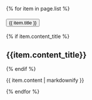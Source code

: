 <div class="grid-container">
<div class="usa-accordion usa-tabs">
    {% for item in page.list %}
        <h4 class="usa-accordion__heading">
            <button
            class="usa-accordion__button"
            {% if item.title == "Overview"%}
            aria-expanded="true"
            {%endif%}
            aria-expanded="false"
            aria-controls="a{{forloop.index}}"
            >
                {{ item.title }}
            </button>
        </h4>
        <div id="a{{forloop.index}}" class="usa-accordion__content usa-prose">
            {% if item.content_title %}
            <h2>{{item.content_title}}</h2>
            {% endif %}
            <p>
                {{ item.content | markdownify }}
            </p>
        </div>
    {% endfor %}
</div>

</div>

